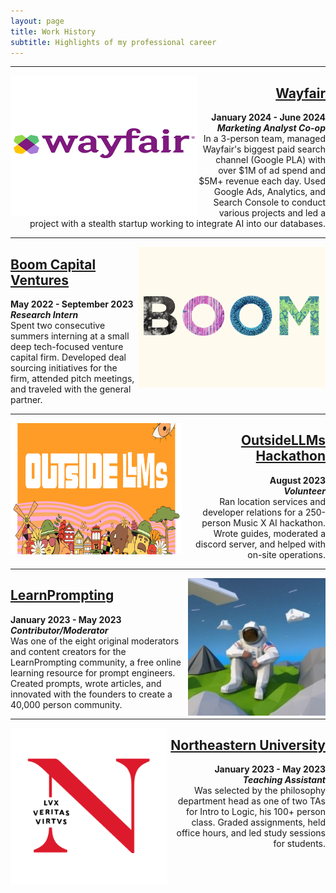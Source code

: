 ```yaml
---
layout: page
title: Work History
subtitle: Highlights of my professional career
---
```


***

<a href="/pages/wayfair"><img src="/assets/img/wayfair.png" align="left" width="300" height="225"></a>

<div style="text-align: right;">
    <p>
      <a href="/pages/wayfair"><h2>Wayfair</h2></a>
      <b>January 2024 - June 2024</b> <br> <b><i>Marketing Analyst Co-op</i></b><br>
      In a 3-person team, managed Wayfair's biggest paid search channel (Google PLA) with over $1M of ad spend and $5M+ revenue each day. Used Google Ads, Analytics, and Search Console to conduct various projects and led a project with a stealth startup working to integrate AI into our databases. 
    </p>
  </div>
  
***

<a href="/pages/boom"><img src="/assets/img/boom.png" align="right" width="300" height="225"></a>

<div style="text-align: left;">
    <p>
      <a href="/pages/boom"><h2>Boom Capital Ventures</h2></a>
      <b>May 2022 - September 2023</b> <br> <b><i>Research Intern</i></b><br>
      Spent two consecutive summers interning at a small deep tech-focused venture capital firm. Developed deal sourcing initiatives for the firm, attended pitch meetings, and traveled with the general partner.
    </p>
  </div>

*** 

<a href="/pages/ollms"><img src="/assets/img/ollms.PNG" align="left" width="275" height="210"></a>

<div style="text-align: right;">
    <p>
      <a href="/pages/ollms"><h2>OutsideLLMs Hackathon</h2></a>
      <b>August 2023</b> <br> <b><i>Volunteer</i></b><br>
        Ran location services and developer relations for a 250-person Music X AI hackathon. Wrote guides, moderated a discord server, and helped with on-site operations. 
    </p>
  </div>

***  

<a href="/pages/lp"><img src="/assets/img/astronaut.jpeg" align="right" width="220" height="220"></a>

<div style="text-align: left;">
    <p>
      <a href="/pages/lp"><h2>LearnPrompting</h2></a>
      <b>January 2023 - May 2023</b> <br> <b><i>Contributor/Moderator</i></b><br>
      Was one of the eight original moderators and content creators for the LearnPrompting community, a free online learning resource for prompt engineers. Created prompts, wrote articles, and innovated with the founders to create a 40,000 person community. 
    </p>
  </div>

***

<a href="/pages/ta"><img src="/assets/img/luxveritasvirtus.png" align="left" width="250" height="250"></a>

<div style="text-align: right;">
    <p>
      <a href="/pages/ta"><h2>Northeastern University</h2></a>
      <b>January 2023 - May 2023 <br> <i>Teaching Assistant</i></b><br>
      Was selected by the philosophy department head as one of two TAs for Intro to Logic, his 100+ person class. Graded assignments, held office hours, and led study sessions for students. 
    </p>
  </div>
